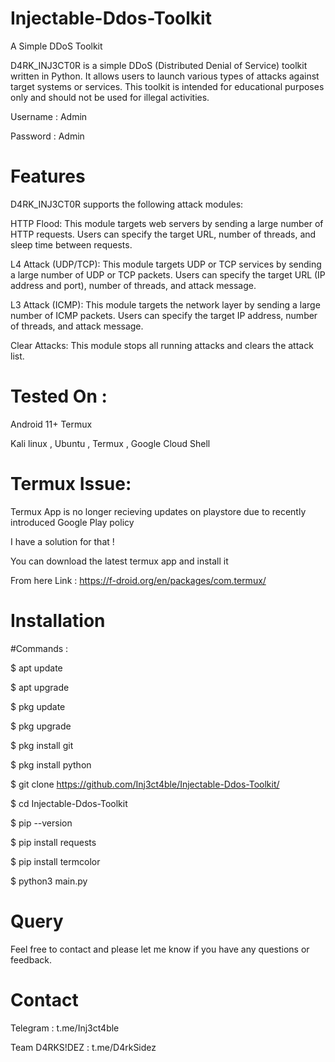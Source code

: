 # Injectable-Ddos-Toolkit

A Simple DDoS Toolkit

D4RK_INJ3CT0R is a simple DDoS (Distributed Denial of Service) toolkit written in Python. It allows users to launch various types of attacks against target systems or services. This toolkit is intended for educational purposes only and should not be used for illegal activities.

Username : Admin

Password : Admin 

# Features
D4RK_INJ3CT0R supports the following attack modules:

HTTP Flood: This module targets web servers by sending a large number of HTTP requests. Users can specify the target URL, number of threads, and sleep time between requests.

L4 Attack (UDP/TCP): This module targets UDP or TCP services by sending a large number of UDP or TCP packets. Users can specify the target URL (IP address and port), number of threads, and attack message.

L3 Attack (ICMP): This module targets the network layer by sending a large number of ICMP packets. Users can specify the target IP address, number of threads, and attack message.

Clear Attacks: This module stops all running attacks and clears the attack list.

# Tested On :

Android 11+ Termux

Kali linux , Ubuntu , Termux , Google Cloud Shell

# Termux Issue:

Termux App is no longer recieving updates on playstore
due to recently introduced Google Play policy 

I have a solution for that !

You can download the latest termux app and install it

From here Link : https://f-droid.org/en/packages/com.termux/


# Installation

#Commands :

$ apt update  

$ apt upgrade 

$ pkg update 

$ pkg upgrade 

$ pkg install git 

$ pkg install python

$ git clone https://github.com/Inj3ct4ble/Injectable-Ddos-Toolkit/

$ cd Injectable-Ddos-Toolkit

$ pip --version

$ pip install requests

$ pip install termcolor

$ python3 main.py

# Query

Feel free to contact  and please let me know if you have any questions or feedback.

# Contact

Telegram : t.me/Inj3ct4ble

Team D4RKS!DEZ : t.me/D4rkSidez
